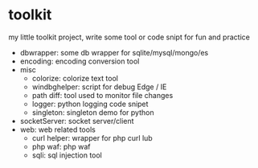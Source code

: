 # toolkit

my little toolkit project, write some tool or code snipt for fun and practice

* dbwrapper: some db wrapper for sqlite/mysql/mongo/es
* encoding: encoding conversion tool
* misc
    * colorize: colorize text tool
    * windbghelper: script for debug Edge / IE
    * path diff: tool used to monitor file changes
    * logger: python logging code snipet
    * singleton: singleton demo for python
* socketServer: socket server/client
* web: web related tools
    * curl helper: wrapper for php curl lub
    * php waf: php waf
    * sqli: sql injection tool
